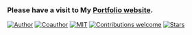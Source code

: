 ### Please have a visit to My <a href="https://saifndub.github.io/portfolio/">Portfolio website</a>.

[![Author](https://img.shields.io/badge/author-saifndub-red)](https://github.com/saifndub/)
[![Coauthor](https://img.shields.io/badge/coauthor-Md--Saif--Hossain-orange)](https://github.com/saifndub/)
[![MIT](https://img.shields.io/badge/license-MIT-5eba00.svg)](https://github.com/saifndub/saifndub/blob/master/LICENSE)
[![Contributions welcome](https://img.shields.io/badge/contributions-welcome-blue.svg?style=flat)](https://github.com/saifndub/saif/)
[![Stars](https://img.shields.io/github/stars/saifndub/saif?style=social)](https://github.com/saifndub/saif/stargazers)
